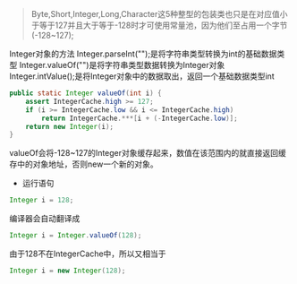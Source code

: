 >Byte,Short,Integer,Long,Character这5种整型的包装类也只是在对应值小于等于127并且大于等于-128时才可使用常量池，因为他们至占用一个字节(-128~127);

Integer对象的方法
Integer.parseInt("");是将字符串类型转换为int的基础数据类型
Integer.valueOf("")是将字符串类型数据转换为Integer对象
Integer.intValue();是将Integer对象中的数据取出，返回一个基础数据类型int

```Java
public static Integer valueOf(int i) {
    assert IntegerCache.high >= 127;
    if (i >= IntegerCache.low && i <= IntegerCache.high)
        return IntegerCache.***[i + (-IntegerCache.low)];
    return new Integer(i);
}
```
valueOf会将-128~127的Integer对象缓存起来，数值在该范围内的就直接返回缓存中的对象地址，否则new一个新的对象。

* 运行语句
```Java
Integer i = 128;
```
编译器会自动翻译成
```Java
Integer i = Integer.valueOf(128);
```
由于128不在IntegerCache中，所以又相当于
```Java
Integer i = new Integer(128);
```
